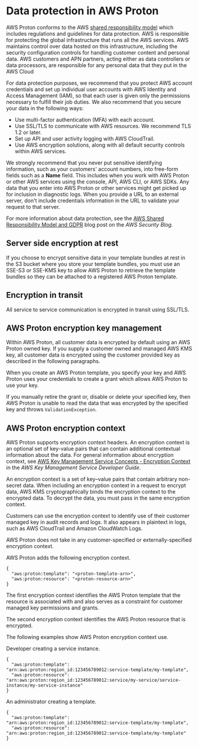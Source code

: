 # Data protection in AWS Proton<a name="data-protection"></a>

AWS Proton conforms to the AWS [shared responsibility model](http://aws.amazon.com/compliance/shared-responsibility-model/) which includes regulations and guidelines for data protection\. AWS is responsible for protecting the global infrastructure that runs all the AWS services\. AWS maintains control over data hosted on this infrastructure, including the security configuration controls for handling customer content and personal data\. AWS customers and APN partners, acting either as data controllers or data processors, are responsible for any personal data that they put in the AWS Cloud

For data protection purposes, we recommend that you protect AWS account credentials and set up individual user accounts with AWS Identity and Access Management \(IAM\), so that each user is given only the permissions necessary to fulfill their job duties\. We also recommend that you secure your data in the following ways:
+ Use multi\-factor authentication \(MFA\) with each account\.
+ Use SSL/TLS to communicate with AWS resources\. We recommend TLS 1\.2 or later\.
+ Set up API and user activity logging with AWS CloudTrail\.
+ Use AWS encryption solutions, along with all default security controls within AWS services\.

We strongly recommend that you never put sensitive identifying information, such as your customers' account numbers, into free\-form fields such as a **Name** field\. This includes when you work with AWS Proton or other AWS services using the console, API, AWS CLI, or AWS SDKs\. Any data that you enter into AWS Proton or other services might get picked up for inclusion in diagnostic logs\. When you provide a URL to an external server, don't include credentials information in the URL to validate your request to that server\.

For more information about data protection, see the [AWS Shared Responsibility Model and GDPR](http://aws.amazon.com/blogs/security/the-aws-shared-responsibility-model-and-gdpr/) blog post on the *AWS Security Blog\.*

## Server side encryption at rest<a name="encrypt-at-rest"></a>

If you choose to encrypt sensitive data in your template bundles at rest in the S3 bucket where you store your template bundles, you must use an SSE\-S3 or SSE\-KMS key to allow AWS Proton to retrieve the template bundles so they can be attached to a registered AWS Proton template\.

## Encryption in transit<a name="encrypt-in-transit"></a>

All service to service communication is encrypted in transit using SSL/TLS\.

## AWS Proton encryption key management<a name="encryption-key-management"></a>

Within AWS Proton, all customer data is encrypted by default using an AWS Proton owned key\. If you supply a customer owned and managed AWS KMS key, all customer data is encrypted using the customer provided key as described in the following paragraphs\.

When you create an AWS Proton template, you specify your key and AWS Proton uses your credentials to create a grant which allows AWS Proton to use your key\.

If you manually retire the grant or, disable or delete your specified key, then AWS Proton is unable to read the data that was encrypted by the specified key and throws `ValidationException`\.

## AWS Proton encryption context<a name="encryption-context"></a>

AWS Proton supports encryption context headers\. An encryption context is an optional set of key\-value pairs that can contain additional contextual information about the data\. For general information about encryption context, see [AWS Key Management Service Concepts \- Encryption Context](https://docs.aws.amazon.com/kms/latest/developerguide/concepts.html#encrypt_context) in the *AWS Key Management Service Developer Guide*\.

An encryption context is a set of key–value pairs that contain arbitrary non\-secret data\. When including an encryption context in a request to encrypt data, AWS KMS cryptographically binds the encryption context to the encrypted data\. To decrypt the data, you must pass in the same encryption context\.

 Customers can use the encryption context to identify use of their customer managed key in audit records and logs\. It also appears in plaintext in logs, such as AWS CloudTrail and Amazon CloudWatch Logs\.

AWS Proton does not take in any customer\-specified or externally\-specified encryption context\.

AWS Proton adds the following encryption context\.

```
{
  "aws:proton:template": "<proton-template-arn>",
  "aws:proton:resource": "<proton-resource-arn>" 
}
```

The first encryption context identifies the AWS Proton template that the resource is associated with and also serves as a constraint for customer managed key permissions and grants\.

The second encryption context identifies the AWS Proton resource that is encrypted\.

The following examples show AWS Proton encryption context use\.

Developer creating a service instance\.

```
{
  "aws:proton:template": "arn:aws:proton:region_id:123456789012:service-template/my-template",
  "aws:proton:resource": "arn:aws:proton:region_id:123456789012:service/my-service/service-instance/my-service-instance" 
}
```

An administrator creating a template\.

```
{
  "aws:proton:template": "arn:aws:proton:region_id:123456789012:service-template/my-template",
  "aws:proton:resource": "arn:aws:proton:region_id:123456789012:service-template/my-template"
}
```